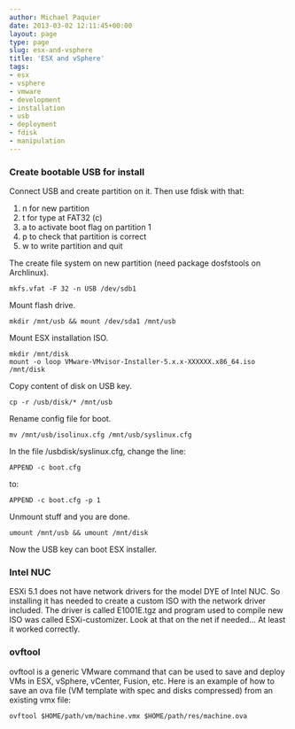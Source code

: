 ```yaml
---
author: Michael Paquier
date: 2013-03-02 12:11:45+00:00
layout: page
type: page
slug: esx-and-vsphere
title: 'ESX and vSphere'
tags:
- esx
- vsphere
- vmware
- development
- installation
- usb
- deployment
- fdisk
- manipulation
---
```


### Create bootable USB for install

Connect USB and create partition on it. Then use fdisk with that:

  1. n for new partition
  2. t for type at FAT32 (c)
  3. a to activate boot flag on partition 1
  4. p to check that partition is correct
  5. w to write partition and quit

The create file system on new partition (need package dosfstools on
Archlinux).

    mkfs.vfat -F 32 -n USB /dev/sdb1

Mount flash drive.

    mkdir /mnt/usb && mount /dev/sda1 /mnt/usb

Mount ESX installation ISO.

    mkdir /mnt/disk
    mount -o loop VMware-VMvisor-Installer-5.x.x-XXXXXX.x86_64.iso /mnt/disk

Copy content of disk on USB key.

    cp -r /usb/disk/* /mnt/usb

Rename config file for boot.

    mv /mnt/usb/isolinux.cfg /mnt/usb/syslinux.cfg

In the file /usbdisk/syslinux.cfg, change the line:

    APPEND -c boot.cfg

to:

    APPEND -c boot.cfg -p 1

Unmount stuff and you are done.

    umount /mnt/usb && umount /mnt/disk

Now the USB key can boot ESX installer.

### Intel NUC

ESXi 5.1 does not have network drivers for the model DYE of Intel NUC. So
installing it has needed to create a custom ISO with the network driver
included. The driver is called E1001E.tgz and program used to compile new
ISO was called ESXi-customizer. Look at that on the net if needed... At
least it worked correctly.

### ovftool

ovftool is a generic VMware command that can be used to save and deploy
VMs in ESX, vSphere, vCenter, Fusion, etc. Here is an example of how to
save an ova file (VM template with spec and disks compressed) from an
existing vmx file:

    ovftool $HOME/path/vm/machine.vmx $HOME/path/res/machine.ova
